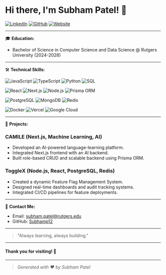 # Hi there, I'm Subham Patel! 👋

[![LinkedIn](https://img.shields.io/badge/LinkedIn-Connect-blue?style=flat-square&logo=linkedin)](https://www.linkedin.com/in/subham-m-patel/)
[![GitHub](https://img.shields.io/badge/GitHub-Follow-black?style=flat-square&logo=github)](https://github.com/Subhamp12)
[![Website](https://img.shields.io/badge/Email-Contact-red?style=flat-square&logo=gmail)](mailto:subham.patel@rutgers.edu)

---

🎓 **Education:**
- Bachelor of Science in Computer Science and Data Science @ Rutgers University (2024-2028)

---

🛠️ **Technical Skills:**

![JavaScript](https://img.shields.io/badge/JavaScript-F7DF1E?style=flat-square&logo=javascript&logoColor=black)
![TypeScript](https://img.shields.io/badge/TypeScript-007ACC?style=flat-square&logo=typescript&logoColor=white)
![Python](https://img.shields.io/badge/Python-3776AB?style=flat-square&logo=python&logoColor=white)
![SQL](https://img.shields.io/badge/SQL-4479A1?style=flat-square&logo=postgresql&logoColor=white)

![React](https://img.shields.io/badge/React-61DAFB?style=flat-square&logo=react&logoColor=black)
![Next.js](https://img.shields.io/badge/Next.js-000000?style=flat-square&logo=nextdotjs&logoColor=white)
![Node.js](https://img.shields.io/badge/Node.js-339933?style=flat-square&logo=nodedotjs&logoColor=white)
![Prisma ORM](https://img.shields.io/badge/Prisma-2D3748?style=flat-square&logo=prisma&logoColor=white)

![PostgreSQL](https://img.shields.io/badge/PostgreSQL-4169E1?style=flat-square&logo=postgresql&logoColor=white)
![MongoDB](https://img.shields.io/badge/MongoDB-47A248?style=flat-square&logo=mongodb&logoColor=white)
![Redis](https://img.shields.io/badge/Redis-DC382D?style=flat-square&logo=redis&logoColor=white)

![Docker](https://img.shields.io/badge/Docker-2496ED?style=flat-square&logo=docker&logoColor=white)
![Vercel](https://img.shields.io/badge/Vercel-000000?style=flat-square&logo=vercel&logoColor=white)
![Google Cloud](https://img.shields.io/badge/Google%20Cloud-4285F4?style=flat-square&logo=googlecloud&logoColor=white)

---

🚀 **Projects:**

### CAMILE (Next.js, Machine Learning, AI)
- Developed an AI-powered language-learning platform.
- Integrated Next.js frontend with an AI backend.
- Built role-based CRUD and scalable backend using Prisma ORM.

### ToggleX (Node.js, React, PostgreSQL, Redis)
- Created a dynamic Feature Flag Management System.
- Designed real-time dashboards and audit tracking systems.
- Integrated CI/CD pipelines for feature deployments.

---

🔗 **Contact Me:**

- Email: [subham.patel@rutgers.edu](mailto:subham.patel@rutgers.edu)
- GitHub: [Subhamp12](https://github.com/Subhamp12)

---

> "Always learning, always building."

---

#### Thank you for visiting! 🚀

---

> _Generated with ❤️ by Subham Patel_
